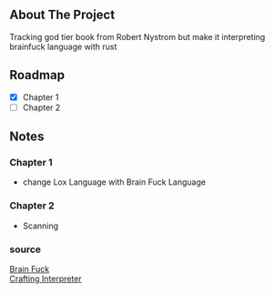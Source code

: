 <!-- ABOUT THE PROJECT -->
## About The Project

Tracking god tier book from Robert Nystrom but make it interpreting brainfuck language with rust

## Roadmap

- [x] Chapter 1
- [ ] Chapter 2 

## Notes
### Chapter 1
- change Lox Language with Brain Fuck Language

### Chapter 2 
- Scanning

### source
[Brain Fuck](https://esolangs.org/wiki/Brainfuck)  
[Crafting Interpreter](https://craftinginterpreters.com/contents.html)

